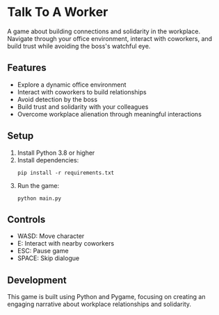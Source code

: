 # Talk To A Worker

A game about building connections and solidarity in the workplace. Navigate through your office environment, interact with coworkers, and build trust while avoiding the boss's watchful eye.

## Features
- Explore a dynamic office environment
- Interact with coworkers to build relationships
- Avoid detection by the boss
- Build trust and solidarity with your colleagues
- Overcome workplace alienation through meaningful interactions

## Setup
1. Install Python 3.8 or higher
2. Install dependencies:
   ```
   pip install -r requirements.txt
   ```
3. Run the game:
   ```
   python main.py
   ```

## Controls
- WASD: Move character
- E: Interact with nearby coworkers
- ESC: Pause game
- SPACE: Skip dialogue

## Development
This game is built using Python and Pygame, focusing on creating an engaging narrative about workplace relationships and solidarity. 